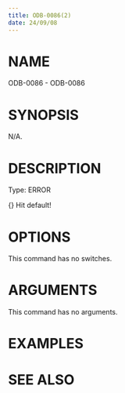 ```yaml
---
title: ODB-0086(2)
date: 24/09/08
---
```


# NAME

ODB-0086 - ODB-0086

# SYNOPSIS

N/A.

# DESCRIPTION

Type: ERROR

{} Hit default!

# OPTIONS

This command has no switches.

# ARGUMENTS

This command has no arguments.

# EXAMPLES

# SEE ALSO
